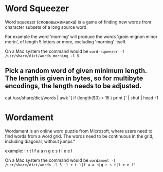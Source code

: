 # Word Squeezer

Word squeezer (слововыжималка) is a game of finding new words from character subsets of a long source word.

For example the word 'morning' will produce the words 'groin mignon minor morin', of length 5 letters or more, excluding 'morning' itself. 

On a Mac system the command would be `word-squeezer -f /usr/share/dict/words morning -l 5`

## Pick a random word of given minimum length. The length is given in bytes, so for multibyte encodings, the length needs to be adjusted.

cat /usr/share/dict/words | awk '{ if (length($0) > 15 ) print }' | shuf | head -1

# Wordament

Wordament is an online word puzzle from Microsoft, where users need to find words from a word grid.
The words need to be continuous in the grid, including diagonal, without jumps."
    
example:
    l r t l
    f a a n
    g c s t
    l e e l

On a Mac system the command would be `wordament -f /usr/share/dict/words -l 3 'l r t l|f a a n|g c s t|l e e l'`